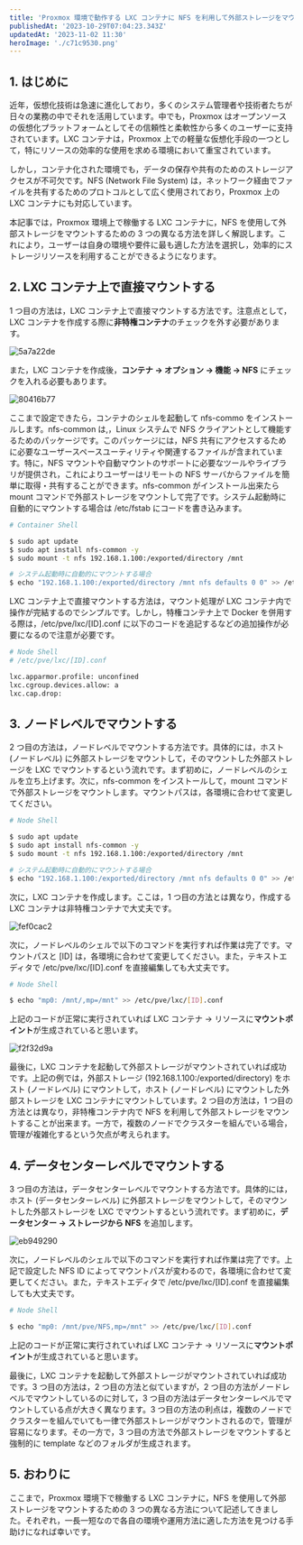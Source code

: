 ```yaml
---
title: 'Proxmox 環境で動作する LXC コンテナに NFS を利用して外部ストレージをマウントする 3 つの方法'
publishedAt: '2023-10-29T07:04:23.343Z'
updatedAt: '2023-11-02 11:30'
heroImage: './c71c9530.png'
---
```


## 1. はじめに

近年，仮想化技術は急速に進化しており，多くのシステム管理者や技術者たちが日々の業務の中でそれを活用しています。中でも，Proxmox はオープンソースの仮想化プラットフォームとしてその信頼性と柔軟性から多くのユーザーに支持されています。LXC コンテナは，Proxmox 上での軽量な仮想化手段の一つとして，特にリソースの効率的な使用を求める環境において重宝されています。

しかし，コンテナ化された環境でも，データの保存や共有のためのストレージアクセスが不可欠です。NFS (Network File System) は，ネットワーク経由でファイルを共有するためのプロトコルとして広く使用されており，Proxmox 上の LXC コンテナにも対応しています。

本記事では，Proxmox 環境上で稼働する LXC コンテナに，NFS を使用して外部ストレージをマウントするための 3 つの異なる方法を詳しく解説します。これにより，ユーザーは自身の環境や要件に最も適した方法を選択し，効率的にストレージリソースを利用することができるようになります。

## 2. LXC コンテナ上で直接マウントする

1 つ目の方法は，LXC コンテナ上で直接マウントする方法です。注意点として，LXC コンテナを作成する際に**非特権コンテナ**のチェックを外す必要があります。

![5a7a22de](5a7a22de.png)

また，LXC コンテナを作成後，**コンテナ → オプション → 機能 → NFS** にチェックを入れる必要もあります。

![80416b77](80416b77.png)

ここまで設定できたら，コンテナのシェルを起動して nfs-commo をインストールします。nfs-common は,，Linux システムで NFS クライアントとして機能するためのパッケージです。このパッケージには，NFS 共有にアクセスするために必要なユーザースペースユーティリティや関連するファイルが含まれています。特に，NFS マウントや自動マウントのサポートに必要なツールやライブラリが提供され，これによりユーザーはリモートの NFS サーバからファイルを簡単に取得・共有することができます。nfs-common がインストール出来たら mount コマンドで外部ストレージをマウントして完了です。システム起動時に自動的にマウントする場合は /etc/fstab にコードを書き込みます。

```bash
# Container Shell

$ sudo apt update
$ sudo apt install nfs-common -y
$ sudo mount -t nfs 192.168.1.100:/exported/directory /mnt

# システム起動時に自動的にマウントする場合
$ echo "192.168.1.100:/exported/directory /mnt nfs defaults 0 0" >> /etc/fstab
```

LXC コンテナ上で直接マウントする方法は，マウント処理が LXC コンテナ内で操作が完結するのでシンプルです。しかし，特権コンテナ上で Docker を併用する際は，/etc/pve/lxc/[ID].conf に以下のコードを追記するなどの追加操作が必要になるので注意が必要です。

```bash
# Node Shell
# /etc/pve/lxc/[ID].conf

lxc.apparmor.profile: unconfined
lxc.cgroup.devices.allow: a
lxc.cap.drop:
```

## 3. ノードレベルでマウントする

2 つ目の方法は，ノードレベルでマウントする方法です。具体的には，ホスト (ノードレベル) に外部ストレージをマウントして，そのマウントした外部ストレージを LXC でマウントするという流れです。まず初めに，ノードレベルのシェルを立ち上げます。次に，nfs-common をインストールして，mount コマンドで外部ストレージをマウントします。マウントパスは，各環境に合わせて変更してください。

```bash
# Node Shell

$ sudo apt update
$ sudo apt install nfs-common -y
$ sudo mount -t nfs 192.168.1.100:/exported/directory /mnt

# システム起動時に自動的にマウントする場合
$ echo "192.168.1.100:/exported/directory /mnt nfs defaults 0 0" >> /etc/fstab
```

次に，LXC コンテナを作成します。ここは，1 つ目の方法とは異なり，作成する LXC コンテナは非特権コンテナで大丈夫です。

![fef0cac2](fef0cac2.png)

次に，ノードレベルのシェルで以下のコマンドを実行すれば作業は完了です。マウントパスと [ID] は，各環境に合わせて変更してください。また，テキストエディタで /etc/pve/lxc/[ID].conf を直接編集しても大丈夫です。

```bash
# Node Shell

$ echo "mp0: /mnt/,mp=/mnt" >> /etc/pve/lxc/[ID].conf
```

上記のコードが正常に実行されていれば LXC コンテナ → リソースに**マウントポイント**が生成されていると思います。

![f2f32d9a](f2f32d9a.png)

最後に，LXC コンテナを起動して外部ストレージがマウントされていれば成功です。上記の例では，外部ストレージ (192.168.1.100:/exported/directory) をホスト (ノードレベル) にマウントして，ホスト (ノードレベル) にマウントした外部ストレージを LXC コンテナにマウントしています。2 つ目の方法は，1 つ目の方法とは異なり，非特権コンテナ内で NFS を利用して外部ストレージをマウントすることが出来ます。一方で，複数のノードでクラスターを組んでいる場合，管理が複雑化するという欠点が考えられます。

## 4. データセンターレベルでマウントする

3 つ目の方法は，データセンターレベルでマウントする方法です。具体的には，ホスト (データセンターレベル) に外部ストレージをマウントして，そのマウントした外部ストレージを LXC でマウントするという流れです。まず初めに，**データセンター → ストレージから NFS** を追加します。

![eb949290](eb949290.png)

次に，ノードレベルのシェルで以下のコマンドを実行すれば作業は完了です。上記で設定した NFS ID によってマウントパスが変わるので，各環境に合わせて変更してください。また，テキストエディタで /etc/pve/lxc/[ID].conf を直接編集しても大丈夫です。

```bash
# Node Shell

$ echo "mp0: /mnt/pve/NFS,mp=/mnt" >> /etc/pve/lxc/[ID].conf
```

上記のコードが正常に実行されていれば LXC コンテナ → リソースに**マウントポイント**が生成されていると思います。

最後に，LXC コンテナを起動して外部ストレージがマウントされていれば成功です。3 つ目の方法は，2 つ目の方法と似ていますが，2 つ目の方法がノードレベルでマウントしているのに対して，3 つ目の方法はデータセンターレベルでマウントしている点が大きく異なります。3 つ目の方法の利点は，複数のノードでクラスターを組んでいても一律で外部ストレージがマウントされるので，管理が容易になります。その一方で，3 つ目の方法で外部ストレージをマウントすると強制的に template などのフォルダが生成されます。

## 5. おわりに

ここまで，Proxmox 環境下で稼働する LXC コンテナに，NFS を使用して外部ストレージをマウントするための 3 つの異なる方法について記述してきました。それぞれ，一長一短なので各自の環境や運用方法に適した方法を見つける手助けになれば幸いです。
